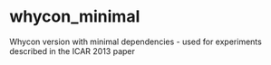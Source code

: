 whycon_minimal
==============

Whycon version with minimal dependencies - used for experiments described in the ICAR 2013 paper
